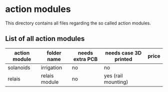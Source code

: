 #  action modules

This directory contains all files regarding the so called action modules.

## List of all action modules

| action module | folder name      | needs extra PCB | needs case 3D printed | price  |
| ------------- | ---------------- | --------------- | --------------------- | ------ |
| solanoids     | irrigation       | no              | no                    |        |
| relais        | relais module    | no              | yes (rail mounting)   |        |
